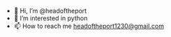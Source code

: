 - 👋 Hi, I’m @headoftheport
- 👀 I’m interested in python
- 📫 How to reach me headoftheport1230@gmail.com


<!---
headoftheport/headoftheport is a ✨ special ✨ repository because its `README.md` (this file) appears on your GitHub profile.
You can click the Preview link to take a look at your changes.
- 🌱 I’m currently learning ...
- 💞️ I’m looking to collaborate on ...
--->
